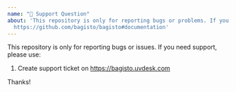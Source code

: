 ```yaml
---
name: "🧐 Support Question"
about: 'This repository is only for reporting bugs or problems. If you need help, see:
  https://github.com/bagisto/bagisto#documentation'
---
```


This repository is only for reporting bugs or issues. If you need support, please use:

1. Create support ticket on https://bagisto.uvdesk.com

Thanks!